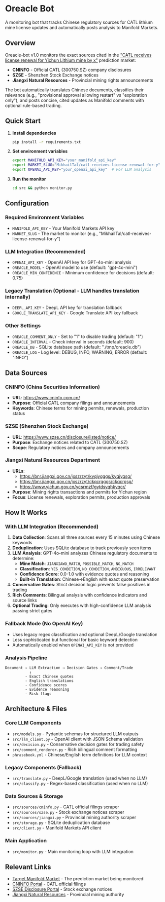 # Oreacle Bot

A monitoring bot that tracks Chinese regulatory sources for CATL lithium mine license updates and automatically posts analysis to Manifold Markets.

## Overview

Oreacle-bot v1.0 monitors the exact sources cited in the ["CATL receives license renewal for Yichun Lithium mine by x"](https://manifold.markets/MikhailTal/catl-receives-license-renewal-for-y) prediction market:

- **CNINFO** - Official CATL (300750.SZ) company disclosures
- **SZSE** - Shenzhen Stock Exchange notices  
- **Jiangxi Natural Resources** - Provincial mining rights announcements

The bot automatically translates Chinese documents, classifies their relevance (e.g., "provisional approval allowing restart" vs "exploration only"), and posts concise, cited updates as Manifold comments with optional rule-based trading.

## Quick Start

1. **Install dependencies**
   ```bash
   pip install -r requirements.txt
   ```

2. **Set environment variables**
   ```bash
   export MANIFOLD_API_KEY="your_manifold_api_key"
   export MARKET_SLUG="MikhailTal/catl-receives-license-renewal-for-y"
   export OPENAI_API_KEY="your_openai_api_key"  # For LLM analysis
   ```

3. **Run the monitor**
   ```bash
   cd src && python monitor.py
   ```

## Configuration

### Required Environment Variables
- `MANIFOLD_API_KEY` - Your Manifold Markets API key
- `MARKET_SLUG` - The market to monitor (e.g., "MikhailTal/catl-receives-license-renewal-for-y")

### LLM Integration (Recommended)
- `OPENAI_API_KEY` - OpenAI API key for GPT-4o-mini analysis
- `OREACLE_MODEL` - OpenAI model to use (default: "gpt-4o-mini")
- `OREACLE_MIN_CONFIDENCE` - Minimum confidence for decisions (default: 0.75)

### Legacy Translation (Optional - LLM handles translation internally)
- `DEEPL_API_KEY` - DeepL API key for translation fallback
- `GOOGLE_TRANSLATE_API_KEY` - Google Translate API key fallback

### Other Settings
- `OREACLE_COMMENT_ONLY` - Set to "1" to disable trading (default: "1")
- `OREACLE_INTERVAL` - Check interval in seconds (default: 900)
- `OREACLE_DB` - SQLite database path (default: "./tmp/oreacle.db")
- `OREACLE_LOG` - Log level: DEBUG, INFO, WARNING, ERROR (default: "INFO")

## Data Sources

### CNINFO (China Securities Information)
- **URL**: https://www.cninfo.com.cn/
- **Purpose**: Official CATL company filings and announcements
- **Keywords**: Chinese terms for mining permits, renewals, production status

### SZSE (Shenzhen Stock Exchange)  
- **URL**: https://www.szse.cn/disclosure/listed/notice/
- **Purpose**: Exchange notices related to CATL (300750.SZ)
- **Scope**: Regulatory notices and company announcements

### Jiangxi Natural Resources Department
- **URLs**: 
  - https://bnr.jiangxi.gov.cn/jxszrzyt/kyqjygggs/kyqjygsg/
  - https://bnr.jiangxi.gov.cn/jxszrzyt/ckqcrgggs/ckqcrgsg/
  - https://www.yichun.gov.cn/ycsrmzf/gytdsyqhkyqcr/
- **Purpose**: Mining rights transactions and permits for Yichun region
- **Focus**: License renewals, exploration permits, production approvals

## How It Works

### With LLM Integration (Recommended)
1. **Data Collection**: Scans all three sources every 15 minutes using Chinese keywords
2. **Deduplication**: Uses SQLite database to track previously seen items
3. **LLM Analysis**: GPT-4o-mini analyzes Chinese regulatory documents to determine:
   - **Mine Match**: `JIANXIAWO_MATCH`, `POSSIBLE_MATCH`, `NO_MATCH`
   - **Classification**: `YES_CONDITION`, `NO_CONDITION`, `AMBIGUOUS`, `IRRELEVANT`
   - **Confidence Score**: 0.0-1.0 with evidence quotes and reasoning
   - **Built-in Translation**: Chinese→English with exact quote preservation
4. **Conservative Gates**: Strict decision logic prevents false positives in trading
5. **Rich Comments**: Bilingual analysis with confidence indicators and source links
6. **Optional Trading**: Only executes with high-confidence LLM analysis passing strict gates

### Fallback Mode (No OpenAI Key)
- Uses legacy regex classification and optional DeepL/Google translation
- Less sophisticated but functional for basic keyword detection
- Automatically enabled when `OPENAI_API_KEY` is not provided

### Analysis Pipeline
```
Document → LLM Extraction → Decision Gates → Comment/Trade
           ↓
         - Exact Chinese quotes
         - English translations  
         - Confidence scores
         - Evidence reasoning
         - Risk flags
```

## Architecture & Files

### Core LLM Components
- `src/models.py` - Pydantic schemas for structured LLM outputs
- `src/llm_client.py` - OpenAI client with JSON Schema validation  
- `src/decision.py` - Conservative decision gates for trading safety
- `src/comment_renderer.py` - Rich bilingual comment formatting
- `phrasebook.yml` - Chinese/English term definitions for LLM context

### Legacy Components (Fallback)
- `src/translate.py` - DeepL/Google translation (used when no LLM)
- `src/classify.py` - Regex-based classification (used when no LLM)

### Data Sources & Storage
- `src/sources/cninfo.py` - CATL official filings scraper
- `src/sources/szse.py` - Stock exchange notices scraper  
- `src/sources/jiangxi.py` - Provincial mining authority scraper
- `src/storage.py` - SQLite deduplication database
- `src/client.py` - Manifold Markets API client

### Main Application
- `src/monitor.py` - Main monitoring loop with LLM integration

## Relevant Links

- [Target Manifold Market](https://manifold.markets/MikhailTal/catl-receives-license-renewal-for-y) - The prediction market being monitored
- [CNINFO Portal](https://www.cninfo.com.cn/) - CATL official filings
- [SZSE Disclosure Portal](https://www.szse.cn/disclosure/listed/notice/) - Stock exchange notices
- [Jiangxi Natural Resources](https://bnr.jiangxi.gov.cn/) - Provincial mining authority